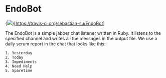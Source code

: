 EndoBot
=======

{<img src="https://travis-ci.org/sebastian-su/EndoBot.png" />}[https://travis-ci.org/sebastian-su/EndoBot]

The EndoBot is a simple jabber chat listener written in Ruby.
It listens to the specified channel and writes all the messages in the output file.
We use a daily scrum report in the chat that looks like this:

    1. Yesterday
    2. Today
    3. Impediments
    4. Need Help
    5. Sparetime
    
